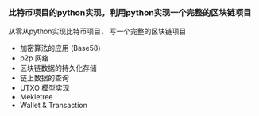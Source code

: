 ### 比特币项目的python实现，利用python实现一个完整的区块链项目

从零从python实现比特币项目， 写一个完整的区块链项目

- 加密算法的应用 (Base58)
- p2p 网络
- 区块链数据的持久化存储
- 链上数据的查询
- UTXO 模型实现
- Mekletree 
- Wallet & Transaction




